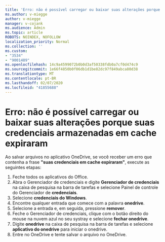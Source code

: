 ```yaml
---
title: 'Erro: não é possível carregar ou baixar suas alterações porque suas credenciais armazenadas em cache expiraram'
ms.author: v-miegge
author: v-miegge
manager: v-cojank
ms.audience: Admin
ms.topic: article
ROBOTS: NOINDEX, NOFOLLOW
localization_priority: Normal
ms.collection: ''
ms.custom:
- "3534"
- "9001489"
ms.openlocfilehash: 14c9a4599072b0b0d3af50338fdb0a7cf0d474c9
ms.sourcegitcommit: 1e66f4850b0f06db1d1be82dc97f849abca80d38
ms.translationtype: MT
ms.contentlocale: pt-BR
ms.lasthandoff: 02/07/2020
ms.locfileid: "41855688"
---
```

# <a name="error-we-cant-upload-or-download-your-changes-because-your-cached-credentials-have-expired"></a>Erro: não é possível carregar ou baixar suas alterações porque suas credenciais armazenadas em cache expiraram

Ao salvar arquivos no aplicativo OneDrive, se você receber um erro que contenha a frase **"suas credenciais em cache expiraram"**, execute as seguintes etapas:

1. Feche todos os aplicativos do Office.
1. Abra o Gerenciador de credenciais e digite **Gerenciador de credenciais** na caixa de pesquisa na barra de tarefas e selecione Painel de controle do Gerenciador de **credenciais**.
1. Selecione **credenciais do Windows**.
1. Encontre qualquer entrada que comece com a palavra **onedrive**.
1. Selecione a entrada e, em seguida, pressione **remover**.
1. Feche o Gerenciador de credenciais, clique com o botão direito do mouse na nuvem azul no seu systray e selecione **fechar onedrive**.
1. Digite **onedrive** na caixa de pesquisa na barra de tarefas e selecione **aplicativo do onedrive** para iniciar o onedrive.
1. Entre no OneDrive e tente salvar o arquivo no OneDrive.
